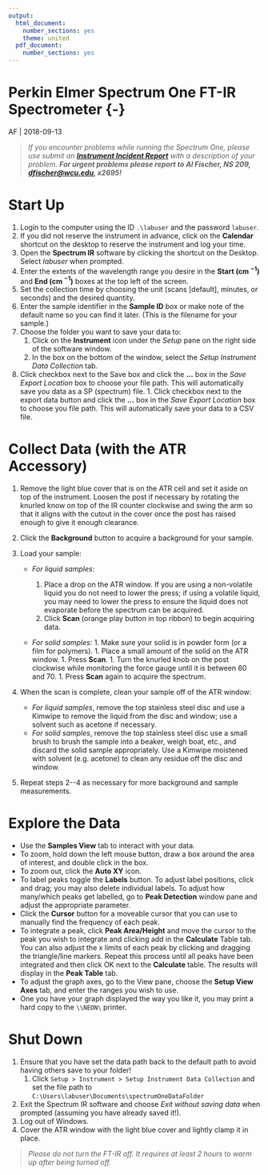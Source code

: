 ```yaml
---
output:
  html_document: 
    number_sections: yes
    theme: united
  pdf_document: 
    number_sections: yes
---
```

# Perkin Elmer Spectrum One FT-IR Spectrometer {-}
AF | 2018-09-13

> *If you encounter problems while running the Spectrum One, please use submit an [**Instrument Incident Report**](https://docs.google.com/forms/d/e/1FAIpQLSc96MiK73kKP06KEZpR0-O7zETCLvWgQtLp_bKEynosUKqpNg/viewform) with a description of your problem.  **For urgent problems please report to Al Fischer, NS 209, dfischer@wcu.edu, x2695!***

# Start Up

1. Login to the computer using the ID `.\labuser` and the password `labuser`.
1. If you did not reserve the instrument in advance, click on the **Calendar** shortcut on the desktop to reserve the instrument and log your time.
1. Open the **Spectrum IR** software by clicking the shortcut on the Desktop.  Select *labuser* when prompted.
1. Enter the extents of the wavelength range you desire in the **Start (cm $^{-1}$)** and **End (cm $^{-1}$)** boxes at the top left of the screen.
1. Set the collection time by choosing the unit (scans [default], minutes, or seconds) and the desired quantity.
1. Enter the sample identifier in the **Sample ID** box or make note of the default name so you can find it later.  (This is the filename for your sample.)
1. Choose the folder you want to save your data to:
	1. Click on the **Instrument** icon under the *Setup* pane on the right side of the software window.
	1. In the box on the bottom of the window, select the *Setup Instrument Data Collection* tab.
  1. Click checkbox next to the Save box and click the **...** box in the *Save Export Location* box to choose your file path.  This will automatically save you data as a SP (spectrum) file.
	1. Click checkbox next to the export data button and click the **...** box in the *Save Export Location* box to choose you file path.  This will automatically save your data to a CSV file.

# Collect Data (with the ATR Accessory)

1. Remove the light blue cover that is on the ATR cell and set it aside on top of the instrument. Loosen the post if necessary by rotating the knurled know on top of the IR counter clockwise and swing the arm so that it aligns with the cutout in the cover once the post has raised enough to give it enough clearance.
1. Click the **Background** button to acquire a background for your sample.
1. Load your sample:

	- *For liquid samples:*
	    1.  Place a drop on the ATR window.  If you are using a non-volatile liquid you do not need to lower the press; if using a volatile liquid, you may need to lower the press to ensure the liquid does not evaporate before the spectrum can be acquired.
	    1.  Click **Scan** (orange play button in top ribbon) to begin acquiring data.

	- *For solid samples:*
		  1. Make sure your solid is in powder form (or a film for polymers).
		  1. Place a small amount of the solid on the ATR window.
		  1. Press **Scan**.
		  1. Turn the knurled knob on the post clockwise while monitoring the force gauge until it is between 60 and 70.
		  1. Press **Scan** again to acquire the spectrum.
1. When the scan is complete, clean your sample off of the ATR window:
	- *For liquid samples*, remove the top stainless steel disc and use a Kimwipe to remove the liquid from the disc and window; use a solvent such as acetone if necessary.
	- *For solid samples*, remove the top stainless steel disc use a small brush to brush the sample into a beaker, weigh boat, etc., and discard the solid sample appropriately.  Use a Kimwipe moistened with solvent (e.g. acetone) to clean any residue off the disc and window.
1. Repeat steps 2--4 as necessary for more background and sample measurements.

# Explore the Data

- Use the **Samples View** tab to interact with your data.
- To zoom, hold down the left mouse button, draw a box around the area of interest, and double click in the box.
- To zoom out, click the **Auto XY** icon.
- To label peaks toggle the **Labels** button.  To adjust label positions, click and drag; you may also delete individual labels.  To adjust how many/which peaks get labelled, go to **Peak Detection** window pane and adjust the appropriate parameter.
- Click the **Cursor** button for a moveable cursor that you can use to manually find the frequency of each peak.
- To integrate a peak, click **Peak Area/Height** and move the cursor to the peak you wish to integrate and clicking add in the **Calculate** Table tab.  You can also adjust the x limits of each peak by clicking and dragging the triangle/line markers.  Repeat this process until all peaks have been integrated and then click OK next to the **Calculate** table.  The results will display in the **Peak Table** tab.
- To adjust the graph axes, go to the View pane, choose the **Setup View Axes** tab, and enter the ranges you wish to use.
- One you have your graph displayed the way you like it, you may print a hard copy to the `\\NEON\` printer.

# Shut Down

1. Ensure that you have set the data path back to the default path to avoid having others save to your folder!
	1. Click `Setup > Instrument > Setup Instrument Data Collection` and set the file path to `C:\Users\labuser\Documents\spectrumOneDataFolder`
1. Exit the Spectrum IR software and choose *Exit without saving data* when prompted (assuming you have already saved it!).
1. Log out of Windows.
1. Cover the ATR window with the light blue cover and lightly clamp it in place.

> *Please do not turn the FT-IR off.  It requires at least 2 hours to warm up after being turned off.*
